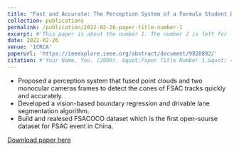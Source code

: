 ```yaml
---
title: "Fast and Accurate: The Perception System of a Formula Student Driverless Car"
collection: publications
permalink: /publication/2022-02-26-paper-title-number-1
excerpt: #'This paper is about the number 1. The number 2 is left for future work.'
date: 2022-02-26
venue: 'ICRCA'
paperurl: 'https://ieeexplore.ieee.org/abstract/document/9828892/'
citation: #'Your Name, You. (2009). &quot;Paper Title Number 1.&quot; <i>Journal 1</i>. 1(1).'
---
```

- Proposed a perception system that fused point clouds and two monocular cameras frames to detect the cones of FSAC tracks quickly and accurately.
- Developed a vision-based boundary regression and drivable lane segmentation algorithm.
- Build and realesed FSACOCO dataset which is the first open-sourse dataset for FSAC event in China.

[Download paper here](https://ieeexplore.ieee.org/abstract/document/9828892/)

